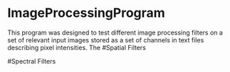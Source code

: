 # ImageProcessingProgram
This program was designed to test different image processing filters on a set of relevant input images stored as a set of channels in text files describing pixel intensities.
The
#Spatial Filters

#Spectral Filters
